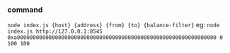 ### command
```node index.js {host} {address} {from} {to} {balance-filter}```
eg: ```node index.js http://127.0.0.1:8545 0xa000000000000000000000000000000000000000000000000000000000000000 0 100 100```

